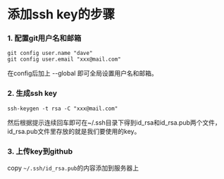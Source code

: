 添加ssh key的步骤
==

### 1. 配置git用户名和邮箱
```
git config user.name "dave"
git config user.email "xxx@mail.com"
```
在config后加上 --global 即可全局设置用户名和邮箱。

### 2. 生成ssh key
```
ssh-keygen -t rsa -C "xxx@mail.com"
```
然后根据提示连续回车即可在~/.ssh目录下得到id_rsa和id_rsa.pub两个文件，id_rsa.pub文件里存放的就是我们要使用的key。

### 3. 上传key到github
copy `~/.ssh/id_rsa.pub`的内容添加到服务器上
